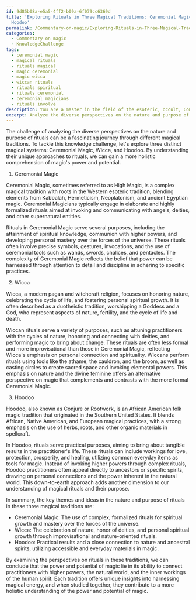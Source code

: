 ```yaml
---
id: 9d85b08a-e5a5-4ff2-b09a-6f079cc6369d
title: 'Exploring Rituals in Three Magical Traditions: Ceremonial Magic, Wicca, and
  Hoodoo'
permalink: /Commentary-on-magic/Exploring-Rituals-in-Three-Magical-Traditions-Ceremonial-Magic-Wicca-and-Hoodoo/
categories:
  - Commentary on magic
  - KnowledgeChallenge
tags:
  - ceremonial magic
  - magical rituals
  - rituals magical
  - magic ceremonial
  - magic wicca
  - wiccan rituals
  - rituals spiritual
  - rituals ceremonial
  - ceremonial magicians
  - rituals involve
description: You are a master in the field of the esoteric, occult, Commentary on magic and Education. You are a writer of tests, challenges, textbooks and deep knowledge on Commentary on magic for initiates and students to gain deep insights and understanding from. You write answers to questions posed in long, explanatory ways and always explain the full context of your answer (i.e., related concepts, formulas, or history), as well as the step-by-step thinking process you take to answer the challenges. Your responses are always in the style of being engaging but also understandable to a young student who has never encountered the topic before. Summarize the key themes, ideas, and conclusions at the end.
excerpt: Analyze the diverse perspectives on the nature and purpose of rituals in three different magical traditions, illustrating how their individual approaches contribute to a holistic comprehension of magic's power and potential.
---
```

The challenge of analyzing the diverse perspectives on the nature and purpose of rituals can be a fascinating journey through different magical traditions. To tackle this knowledge challenge, let's explore three distinct magical systems: Ceremonial Magic, Wicca, and Hoodoo. By understanding their unique approaches to rituals, we can gain a more holistic comprehension of magic's power and potential.

1. Ceremonial Magic

Ceremonial Magic, sometimes referred to as High Magic, is a complex magical tradition with roots in the Western esoteric tradition, blending elements from Kabbalah, Hermeticism, Neoplatonism, and ancient Egyptian magic. Ceremonial Magicians typically engage in elaborate and highly formalized rituals aimed at invoking and communicating with angels, deities, and other supernatural entities.

Rituals in Ceremonial Magic serve several purposes, including the attainment of spiritual knowledge, communion with higher powers, and developing personal mastery over the forces of the universe. These rituals often involve precise symbols, gestures, invocations, and the use of ceremonial tools such as wands, swords, chalices, and pentacles. The complexity of Ceremonial Magic reflects the belief that power can be harnessed through attention to detail and discipline in adhering to specific practices.

2. Wicca

Wicca, a modern pagan and witchcraft religion, focuses on honoring nature, celebrating the cycle of life, and fostering personal spiritual growth. It is often described as a duotheistic tradition, worshipping a Goddess and a God, who represent aspects of nature, fertility, and the cycle of life and death.

Wiccan rituals serve a variety of purposes, such as attuning practitioners with the cycles of nature, honoring and connecting with deities, and performing magic to bring about change. These rituals are often less formal and more improvisational than those in Ceremonial Magic, reflecting Wicca's emphasis on personal connection and spirituality. Wiccans perform rituals using tools like the athame, the cauldron, and the broom, as well as casting circles to create sacred space and invoking elemental powers. This emphasis on nature and the divine feminine offers an alternative perspective on magic that complements and contrasts with the more formal Ceremonial Magic.

3. Hoodoo

Hoodoo, also known as Conjure or Rootwork, is an African American folk magic tradition that originated in the Southern United States. It blends African, Native American, and European magical practices, with a strong emphasis on the use of herbs, roots, and other organic materials in spellcraft.

In Hoodoo, rituals serve practical purposes, aiming to bring about tangible results in the practitioner's life. These rituals can include workings for love, protection, prosperity, and healing, utilizing common everyday items as tools for magic. Instead of invoking higher powers through complex rituals, Hoodoo practitioners often appeal directly to ancestors or specific spirits, drawing on personal connections and the power inherent in the natural world. This down-to-earth approach adds another dimension to our understanding of magical rituals and their purpose.

In summary, the key themes and ideas in the nature and purpose of rituals in these three magical traditions are:

- Ceremonial Magic: The use of complex, formalized rituals for spiritual growth and mastery over the forces of the universe.
- Wicca: The celebration of nature, honor of deities, and personal spiritual growth through improvisational and nature-oriented rituals.
- Hoodoo: Practical results and a close connection to nature and ancestral spirits, utilizing accessible and everyday materials in magic.

By examining the perspectives on rituals in these traditions, we can conclude that the power and potential of magic lie in its ability to connect practitioners with higher powers, the natural world, and the inner workings of the human spirit. Each tradition offers unique insights into harnessing magical energy, and when studied together, they contribute to a more holistic understanding of the power and potential of magic.
